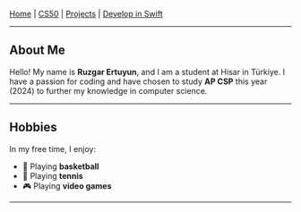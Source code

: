 

[Home](https://ruzgarertuyun.github.io) | 
[CS50](https://ruzgarertuyun.github.io/CSP.html) | 
[Projects](https://ruzgarertuyun.github.io/Projects.html) | 
[Develop in Swift](https://ruzgarertuyun.github.io/Develop-in-Swift.html)

---

## About Me

Hello! My name is **Ruzgar Ertuyun**, and I am a student at Hisar in Türkiye. I have a passion for coding and have chosen to study **AP CSP** this year (2024) to further my knowledge in computer science.

---

## Hobbies

In my free time, I enjoy:
- 🏀 Playing **basketball**
- 🎾 Playing **tennis**
- 🎮 Playing **video games**

---


